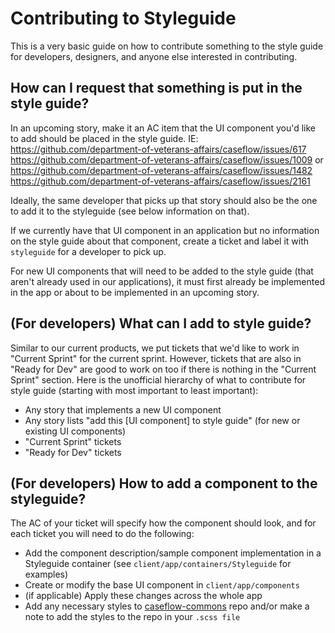# Contributing to Styleguide

This is a very basic guide on how to contribute something to the style guide for developers, designers, and anyone else interested in contributing.

## How can I request that something is put in the style guide?
In an upcoming story, make it an AC item that the UI component you'd like to add should
be placed in the style guide.
IE:
https://github.com/department-of-veterans-affairs/caseflow/issues/617
https://github.com/department-of-veterans-affairs/caseflow/issues/1009
or
https://github.com/department-of-veterans-affairs/caseflow/issues/1482
https://github.com/department-of-veterans-affairs/caseflow/issues/2161

Ideally, the same developer that picks up that story should also be the one to add it to the styleguide (see below information on that).

If we currently have that UI component in an application but no information on the style guide about that component, create a ticket and label it with `styleguide` for a developer to pick up.

For new UI components that will need to be added to the style guide (that aren't already used in our applications), it must first already be implemented in the app or about to be implemented in an upcoming story.

## (For developers) What can I add to style guide?
Similar to our current products, we put tickets that we'd like to work in "Current Sprint"
for the current sprint. However, tickets that are also in "Ready for Dev" are good to work
on too if there is nothing in the "Current Sprint" section. Here is the unofficial hierarchy of what to contribute for style guide (starting with most important to least important):

* Any story that implements a new UI component
* Any story lists "add this [UI component] to style guide" (for new or existing UI components)
* "Current Sprint" tickets
* "Ready for Dev" tickets

## (For developers) How to add a component to the styleguide?
The AC of your ticket will specify how the component should look, and for each ticket you will need to do the following:

* Add the component description/sample component implementation in a Styleguide container (see `client/app/containers/Styleguide` for examples)
* Create or modify the base UI component in `client/app/components`
* (if applicable) Apply these changes across the whole app
* Add any necessary styles to [caseflow-commons](https://github.com/department-of-veterans-affairs/caseflow-commons/) repo and/or make a note to add the styles to the repo in your `.scss file`
